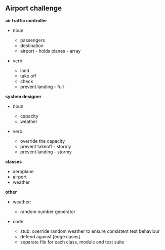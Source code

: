 ## Airport challenge ##

**air traffic controller**
- noun
    - passengers
    - destination
    - airport - holds planes - array

- verb
    - land
    - take off
    - check
    - prevent landing - full  

**system designer**
- noun
  - capacity
  - weather

- verb
  - override the capacity
  - prevent takeoff - stormy
  - prevent landing - stormy

**classes**
 - aeroplane
 - airport
 - weather

**other**
- weather:
  - random number generator

- code
  - stub: override random weather to ensure consistent test behaviour
  - defend against [edge cases]
  - separate file for each class, module and test suite
